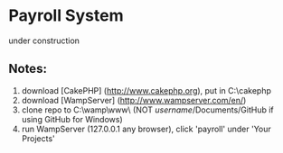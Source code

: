 Payroll System
==============

under construction

Notes:
------

1. download [CakePHP] (http://www.cakephp.org), put in C:\cakephp
2. download [WampServer] (http://www.wampserver.com/en/)
3. clone repo to C:\wamp\www\ (NOT *username*/Documents/GitHub if using GitHub for Windows)
4. run WampServer (127.0.0.1 any browser), click 'payroll' under 'Your Projects'
